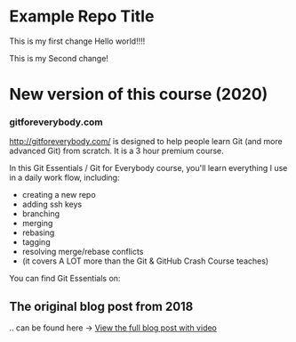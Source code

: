 # Example Repo Title
This is my first change Hello world!!!! 

This is my Second change!

# New version of this course (2020)
### gitforeverybody.com

http://gitforeverybody.com/ is designed to help people learn Git (and more advanced Git) from scratch. It is a 3 hour premium course.

In this Git Essentials / Git for Everybody course, you'll learn everything I use in a daily work flow, including:
* creating a new repo
* adding ssh keys
* branching
* merging 
* rebasing
* tagging
* resolving merge/rebase conflicts 
* (it covers A LOT more than the Git & GitHub Crash Course teaches)

You can find Git Essentials on:

## The original blog post from 2018
.. can be found here -> [View the full blog post with video](https://kalob.io/blog/getting-started-with-github/)